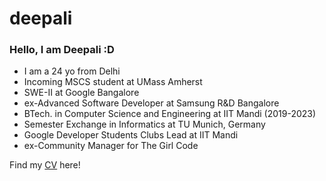 # deepali

### Hello, I am Deepali :D

- I am a 24 yo from Delhi
- Incoming MSCS student at UMass Amherst
- SWE-II at Google Bangalore
- ex-Advanced Software Developer at Samsung R&D Bangalore 
- BTech. in Computer Science and Engineering at IIT Mandi (2019-2023)
- Semester Exchange in Informatics at TU Munich, Germany 
- Google Developer Students Clubs Lead at IIT Mandi 
- ex-Community Manager for The Girl Code 


Find my [CV](https://github.com/deepalisingh11/deepali/blob/main/DeepaliSingh_CV.pdf) here!
